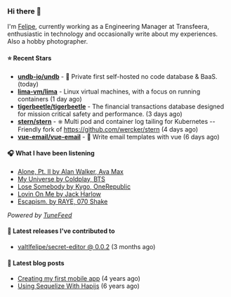 ### Hi there 👋

I'm [Felipe](https://felipevm.com), currently working as a Engineering Manager at Transfeera, enthusiastic in technology and occasionally write about my experiences. Also a hobby photographer.

#### ⭐ Recent Stars
- **[undb-io/undb](https://github.com/undb-io/undb)** - 🚀 Private first self-hosted no code database &amp; BaaS. (today)
- **[lima-vm/lima](https://github.com/lima-vm/lima)** - Linux virtual machines, with a focus on running containers (1 day ago)
- **[tigerbeetle/tigerbeetle](https://github.com/tigerbeetle/tigerbeetle)** - The financial transactions database designed for mission critical safety and performance. (3 days ago)
- **[stern/stern](https://github.com/stern/stern)** - ⎈ Multi pod and container log tailing for Kubernetes -- Friendly fork of https://github.com/wercker/stern (4 days ago)
- **[vue-email/vue-email](https://github.com/vue-email/vue-email)** - 💌 Write email templates with vue (6 days ago)

#### 🎧 What I have been listening
- [Alone, Pt. II by Alan Walker, Ava Max](https://open.spotify.com/track/0bMbDctzMmTyK2j74j3nF3)
- [My Universe by Coldplay, BTS](https://open.spotify.com/track/3FeVmId7tL5YN8B7R3imoM)
- [Lose Somebody by Kygo, OneRepublic](https://open.spotify.com/track/1sgDyuLooyvEML4oHspNza)
- [Lovin On Me by Jack Harlow](https://open.spotify.com/track/4xhsWYTOGcal8zt0J161CU)
- [Escapism. by RAYE, 070 Shake](https://open.spotify.com/track/5mHdCZtVyb4DcJw8799hZp)

_Powered by [TuneFeed](https://tunefeed.app?ref=valtlfelipe-gh-profile)_ 

#### 🚀 Latest releases I've contributed to


- [valtlfelipe/secret-editor @ 0.0.2](https://github.com/valtlfelipe/secret-editor/releases/tag/0.0.2) (3 months ago)

#### 📄 Latest blog posts
- [Creating my first mobile app](https://felipevm.com/posts/creating-my-first-mobile-app/) (4 years ago)
- [Using Sequelize With Hapijs](https://felipevm.com/posts/using-sequelize-with-hapijs/) (6 years ago)
